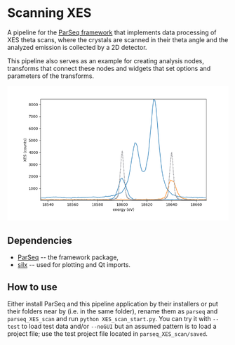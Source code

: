 Scanning XES
============

A pipeline for the [ParSeq framework](https://github.com/kklmn/ParSeq) that
implements data processing of XES theta scans, where the crystals are scanned
in their theta angle and the analyzed emission is collected by a 2D detector.

This pipeline also serves as an example for creating analysis nodes, transforms
that connect these nodes and widgets that set options and parameters of the
transforms.

<p align="center">
  <img src="doc/_images/node4.png" width=1200 />
</p>

Dependencies
------------

* [ParSeq](https://github.com/kklmn/ParSeq) -- the framework package,
* [silx](https://github.com/silx-kit/silx) -- used for plotting and Qt imports.

How to use
----------

Either install ParSeq and this pipeline application by their installers or put
their folders near by (i.e. in the same folder), rename them as `parseq` and
`parseq_XES_scan` and run `python XES_scan_start.py`. You can try it with
`--test` to load test data and/or `--noGUI` but an assumed pattern is to load
a project file; use the test project file located in `parseq_XES_scan/saved`.